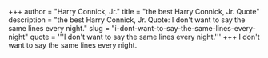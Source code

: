 +++
author = "Harry Connick, Jr."
title = "the best Harry Connick, Jr. Quote"
description = "the best Harry Connick, Jr. Quote: I don't want to say the same lines every night."
slug = "i-dont-want-to-say-the-same-lines-every-night"
quote = '''I don't want to say the same lines every night.'''
+++
I don't want to say the same lines every night.
